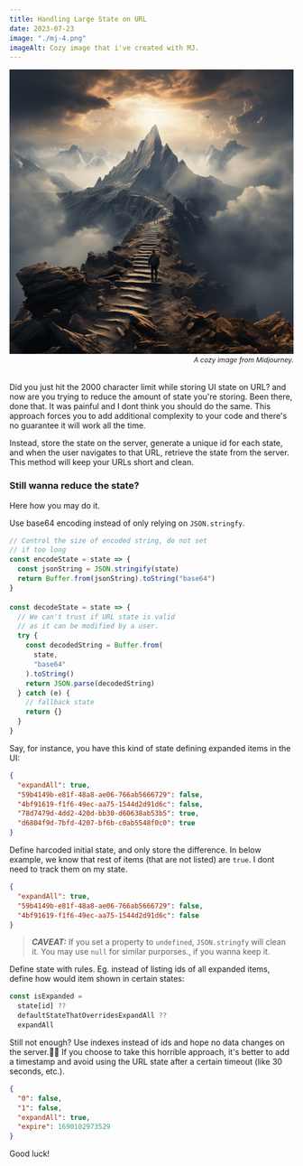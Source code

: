 ```yaml
---
title: Handling Large State on URL
date: 2023-07-23
image: "./mj-4.png"
imageAlt: Cozy image that i've created with MJ.
---
```


<figure style="margin: 0; margin-bottom: 32px;">
  <img src="./mj-4.png" alt="A cozy image from Midjourney" title="A cozy image from Midjourney" >
    <figcaption>
      <i style="display: flex; justify-content: flex-end; font-size: 12px; color: var(--theme-ui-colors-muted);">
        A cozy image from Midjourney.
      </i>
    </figcaption>
</figure>

Did you just hit the 2000 character limit while storing UI state on URL? and now are you trying to reduce the amount of state you're storing. Been there, done that. It was painful and I dont think you should do the same. This approach forces you to add additional complexity to your code and there's no guarantee it will work all the time.

Instead, store the state on the server, generate a unique id for each state, and when the user navigates to that URL, retrieve the state from the server. This method will keep your URLs short and clean.

### Still wanna reduce the state?

Here how you may do it.

Use base64 encoding instead of only relying on `JSON.stringfy`.

```js
// Control the size of encoded string, do not set 
// if too long
const encodeState = state => {
  const jsonString = JSON.stringify(state)
  return Buffer.from(jsonString).toString("base64")
}

const decodeState = state => {
  // We can't trust if URL state is valid 
  // as it can be modified by a user.
  try {
    const decodedString = Buffer.from(
      state,
      "base64"
    ).toString()
    return JSON.parse(decodedString)
  } catch (e) {
    // fallback state
    return {}
  }
}
```

Say, for instance, you have this kind of state defining expanded items in the UI:

```json
{
  "expandAll": true,
  "59b4149b-e81f-48a8-ae06-766ab5666729": false,
  "4bf91619-f1f6-49ec-aa75-1544d2d91d6c": false,
  "78d7479d-4dd2-420d-bb30-d60638ab53b5": true,
  "d6804f9d-7bfd-4207-bf6b-c0ab5548f0c0": true
}
```

Define harcoded initial state, and only store the difference. In below example, we know that rest of items (that are not listed) are `true`. I dont need to track them on my state.

```json
{
  "expandAll": true,
  "59b4149b-e81f-48a8-ae06-766ab5666729": false,
  "4bf91619-f1f6-49ec-aa75-1544d2d91d6c": false
}
```

> **_CAVEAT:_**
> If you set a property to `undefined`, `JSON.stringfy` will clean it. You may use `null` for similar purporses., if you wanna keep it.

Define state with rules. Eg. instead of listing ids of all expanded items, define how would item shown in certain states:

```js
const isExpanded =
  state[id] ??
  defaultStateThatOverridesExpandAll ??
  expandAll
```

Still not enough? Use indexes instead of ids and hope no data changes on the server.🤞🤦 If you choose to take this horrible approach, it's better to add a timestamp and avoid using the URL state after a certain timeout (like 30 seconds, etc.).

```json
{
  "0": false,
  "1": false,
  "expandAll": true,
  "expire": 1690102973529
}
```

Good luck!
